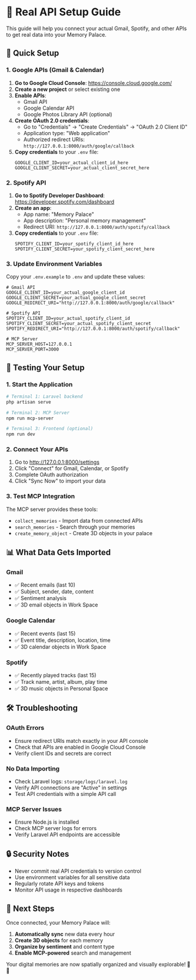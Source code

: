 # 🔗 Real API Setup Guide

This guide will help you connect your actual Gmail, Spotify, and other APIs to get real data into your Memory Palace.

## 🚀 Quick Setup

### 1. Google APIs (Gmail & Calendar)

1. **Go to Google Cloud Console**: https://console.cloud.google.com/
2. **Create a new project** or select existing one
3. **Enable APIs**:
   - Gmail API
   - Google Calendar API
   - Google Photos Library API (optional)
4. **Create OAuth 2.0 credentials**:
   - Go to "Credentials" → "Create Credentials" → "OAuth 2.0 Client ID"
   - Application type: "Web application"
   - Authorized redirect URIs: `http://127.0.0.1:8000/auth/google/callback`
5. **Copy credentials** to your `.env` file:
   ```env
   GOOGLE_CLIENT_ID=your_actual_client_id_here
   GOOGLE_CLIENT_SECRET=your_actual_client_secret_here
   ```

### 2. Spotify API

1. **Go to Spotify Developer Dashboard**: https://developer.spotify.com/dashboard
2. **Create an app**:
   - App name: "Memory Palace"
   - App description: "Personal memory management"
   - Redirect URI: `http://127.0.0.1:8000/auth/spotify/callback`
3. **Copy credentials** to your `.env` file:
   ```env
   SPOTIFY_CLIENT_ID=your_spotify_client_id_here
   SPOTIFY_CLIENT_SECRET=your_spotify_client_secret_here
   ```

### 3. Update Environment Variables

Copy your `.env.example` to `.env` and update these values:

```env
# Gmail API
GOOGLE_CLIENT_ID=your_actual_google_client_id
GOOGLE_CLIENT_SECRET=your_actual_google_client_secret
GOOGLE_REDIRECT_URI="http://127.0.0.1:8000/auth/google/callback"

# Spotify API  
SPOTIFY_CLIENT_ID=your_actual_spotify_client_id
SPOTIFY_CLIENT_SECRET=your_actual_spotify_client_secret
SPOTIFY_REDIRECT_URI="http://127.0.0.1:8000/auth/spotify/callback"

# MCP Server
MCP_SERVER_HOST=127.0.0.1
MCP_SERVER_PORT=3000
```

## 🔄 Testing Your Setup

### 1. Start the Application
```bash
# Terminal 1: Laravel backend
php artisan serve

# Terminal 2: MCP Server  
npm run mcp-server

# Terminal 3: Frontend (optional)
npm run dev
```

### 2. Connect Your APIs
1. Go to http://127.0.0.1:8000/settings
2. Click "Connect" for Gmail, Calendar, or Spotify
3. Complete OAuth authorization
4. Click "Sync Now" to import your data

### 3. Test MCP Integration
The MCP server provides these tools:
- `collect_memories` - Import data from connected APIs
- `search_memories` - Search through your memories  
- `create_memory_object` - Create 3D objects in your palace

## 📊 What Data Gets Imported

### Gmail
- ✅ Recent emails (last 10)
- ✅ Subject, sender, date, content
- ✅ Sentiment analysis
- ✅ 3D email objects in Work Space

### Google Calendar
- ✅ Recent events (last 15)
- ✅ Event title, description, location, time
- ✅ 3D calendar objects in Work Space

### Spotify
- ✅ Recently played tracks (last 15)
- ✅ Track name, artist, album, play time
- ✅ 3D music objects in Personal Space

## 🛠️ Troubleshooting

### OAuth Errors
- Ensure redirect URIs match exactly in your API console
- Check that APIs are enabled in Google Cloud Console
- Verify client IDs and secrets are correct

### No Data Importing
- Check Laravel logs: `storage/logs/laravel.log`
- Verify API connections are "Active" in settings
- Test API credentials with a simple API call

### MCP Server Issues
- Ensure Node.js is installed
- Check MCP server logs for errors
- Verify Laravel API endpoints are accessible

## 🔒 Security Notes

- Never commit real API credentials to version control
- Use environment variables for all sensitive data
- Regularly rotate API keys and tokens
- Monitor API usage in respective dashboards

## 🎯 Next Steps

Once connected, your Memory Palace will:
1. **Automatically sync** new data every hour
2. **Create 3D objects** for each memory
3. **Organize by sentiment** and content type
4. **Enable MCP-powered** search and management

Your digital memories are now spatially organized and visually explorable! 🏰✨